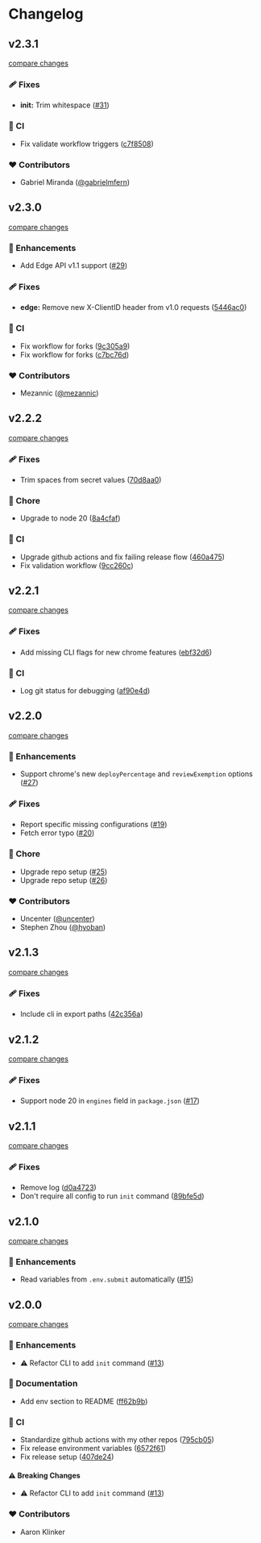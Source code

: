 # Changelog

## v2.3.1

[compare changes](https://github.com/aklinker1/publish-browser-extension/compare/v2.3.0...v2.3.1)

### 🩹 Fixes

- **init:** Trim whitespace ([#31](https://github.com/aklinker1/publish-browser-extension/pull/31))

### 🤖 CI

- Fix validate workflow triggers ([c7f8508](https://github.com/aklinker1/publish-browser-extension/commit/c7f8508))

### ❤️ Contributors

- Gabriel Miranda ([@gabrielmfern](http://github.com/gabrielmfern))

## v2.3.0

[compare changes](https://github.com/aklinker1/publish-browser-extension/compare/v2.2.2...v2.3.0)

### 🚀 Enhancements

- Add Edge API v1.1 support ([#29](https://github.com/aklinker1/publish-browser-extension/pull/29))

### 🩹 Fixes

- **edge:** Remove new X-ClientID header from v1.0 requests ([5446ac0](https://github.com/aklinker1/publish-browser-extension/commit/5446ac0))

### 🤖 CI

- Fix workflow for forks ([9c305a9](https://github.com/aklinker1/publish-browser-extension/commit/9c305a9))
- Fix workflow for forks ([c7bc76d](https://github.com/aklinker1/publish-browser-extension/commit/c7bc76d))

### ❤️ Contributors

- Mezannic ([@mezannic](http://github.com/mezannic))

## v2.2.2

[compare changes](https://github.com/aklinker1/publish-browser-extension/compare/v2.2.1...v2.2.2)

### 🩹 Fixes

- Trim spaces from secret values ([70d8aa0](https://github.com/aklinker1/publish-browser-extension/commit/70d8aa0))

### 🏡 Chore

- Upgrade to node 20 ([8a4cfaf](https://github.com/aklinker1/publish-browser-extension/commit/8a4cfaf))

### 🤖 CI

- Upgrade github actions and fix failing release flow ([460a475](https://github.com/aklinker1/publish-browser-extension/commit/460a475))
- Fix validation workflow ([9cc260c](https://github.com/aklinker1/publish-browser-extension/commit/9cc260c))

## v2.2.1

[compare changes](https://github.com/aklinker1/publish-browser-extension/compare/v2.2.0...v2.2.1)

### 🩹 Fixes

- Add missing CLI flags for new chrome features ([ebf32d6](https://github.com/aklinker1/publish-browser-extension/commit/ebf32d6))

### 🤖 CI

- Log git status for debugging ([af90e4d](https://github.com/aklinker1/publish-browser-extension/commit/af90e4d))

## v2.2.0

[compare changes](https://github.com/aklinker1/publish-browser-extension/compare/v2.1.3...v2.2.0)

### 🚀 Enhancements

- Support chrome's new `deployPercentage` and `reviewExemption` options ([#27](https://github.com/aklinker1/publish-browser-extension/pull/27))

### 🩹 Fixes

- Report specific missing configurations ([#19](https://github.com/aklinker1/publish-browser-extension/pull/19))
- Fetch error typo ([#20](https://github.com/aklinker1/publish-browser-extension/pull/20))

### 🏡 Chore

- Upgrade repo setup ([#25](https://github.com/aklinker1/publish-browser-extension/pull/25))
- Upgrade repo setup ([#26](https://github.com/aklinker1/publish-browser-extension/pull/26))

### ❤️ Contributors

- Uncenter ([@uncenter](http://github.com/uncenter))
- Stephen Zhou ([@hyoban](http://github.com/hyoban))

## v2.1.3

[compare changes](https://github.com/aklinker1/publish-browser-extension/compare/v2.1.2...v2.1.3)

### 🩹 Fixes

- Include cli in export paths ([42c356a](https://github.com/aklinker1/publish-browser-extension/commit/42c356a))

## v2.1.2

[compare changes](https://github.com/aklinker1/publish-browser-extension/compare/v2.1.1...v2.1.2)

### 🩹 Fixes

- Support node 20 in `engines` field in `package.json` ([#17](https://github.com/aklinker1/publish-browser-extension/pull/17))

## v2.1.1

[compare changes](https://github.com/aklinker1/publish-browser-extension/compare/v2.1.0...v2.1.1)

### 🩹 Fixes

- Remove log ([d0a4723](https://github.com/aklinker1/publish-browser-extension/commit/d0a4723))
- Don't require all config to run `init` command ([89bfe5d](https://github.com/aklinker1/publish-browser-extension/commit/89bfe5d))

## v2.1.0

[compare changes](https://github.com/aklinker1/publish-browser-extension/compare/v2.0.0...v2.1.0)

### 🚀 Enhancements

- Read variables from `.env.submit` automatically ([#15](https://github.com/aklinker1/publish-browser-extension/pull/15))

## v2.0.0

[compare changes](https://github.com/aklinker1/publish-browser-extension/compare/v1.4.1...v2.0.0)

### 🚀 Enhancements

- ⚠️ Refactor CLI to add `init` command ([#13](https://github.com/aklinker1/publish-browser-extension/pull/13))

### 📖 Documentation

- Add env section to README ([ff62b9b](https://github.com/aklinker1/publish-browser-extension/commit/ff62b9b))

### 🤖 CI

- Standardize github actions with my other repos ([795cb05](https://github.com/aklinker1/publish-browser-extension/commit/795cb05))
- Fix release environment variables ([6572f61](https://github.com/aklinker1/publish-browser-extension/commit/6572f61))
- Fix release setup ([407de24](https://github.com/aklinker1/publish-browser-extension/commit/407de24))

#### ⚠️ Breaking Changes

- ⚠️ Refactor CLI to add `init` command ([#13](https://github.com/aklinker1/publish-browser-extension/pull/13))

### ❤️ Contributors

- Aaron Klinker
